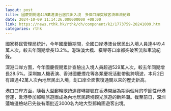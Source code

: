 ```yaml
---
layout: post
title: 國慶期間逾449萬港澳台居民出入境　多個口岸突破客流車流紀錄
date: 2024-10-09 11:14:26.000000000 +08:00
link: https://news.rthk.hk/rthk/ch/component/k2/1773759-20241009.htm
categories: rthk
---
```


國家移民管理局統計，今年國慶節期間，全國口岸港澳台居民出入境人員達449.4萬人次，較去年同期增長13.2%。港珠澳大橋、橫琴等口岸都突破客流和車流紀錄。

深港口岸方面，今年國慶假期累計查驗出入境人員超過529萬人次，較去年同期增長28.5%。深圳無人機表演、香港國慶煙花等各類慶祝活動帶動跨境遊，本月2日有超過42萬人次內地居民出入境，創口岸全面恢復通關以來的歷史新高。

港口口岸方面，隨著大型郵輪歌詩達賽琳娜號在香港開展為期兩個月的季節性母港營運，赴港參加郵輪旅遊團成為內地居民跨境觀光旅遊的新熱潮。截至前日，深圳蓮塘邊檢站已先後有兩批近3000名內地大型郵輪團遊客出境。
